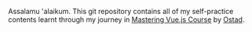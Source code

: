 Assalamu 'alaikum. This git repository contains all of my self-practice contents learnt through my journey in [Mastering Vue.js Course](https://ostad.app/course/mastering-vue-js) by [Ostad](https://ostad.app/).
